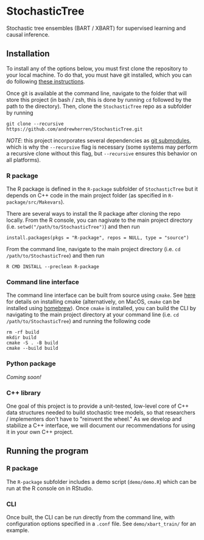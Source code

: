 # StochasticTree

Stochastic tree ensembles (BART / XBART) for supervised learning and causal inference.

## Installation

To install any of the options below, you must first clone the repository to your local machine. 
To do that, you must have git installed, which you can do following [these instructions](https://learn.microsoft.com/en-us/devops/develop/git/install-and-set-up-git). 

Once git is available at the command line, navigate to the folder that will store this project 
(in bash / zsh, this is done by running `cd` followed by the path to the directory). 
Then, clone the `StochasticTree` repo as a subfolder by running
```{bash}
git clone --recursive https://github.com/andrewherren/StochasticTree.git
```

*NOTE*: this project incorporates several dependencies as [git submodules](https://git-scm.com/book/en/v2/Git-Tools-Submodules), 
which is why the `--recursive` flag is necessary (some systems may perform a recursive clone without this flag, but 
`--recursive` ensures this behavior on all platforms).

### R package

The R package is defined in the `R-package` subfolder of `StochasticTree` but it depends on 
C++ code in the main project folder (as specified in `R-package/src/Makevars`). 

There are several ways to install the R package after cloning the repo locally. 
From the R console, you can nagivate to the main project directory 
(i.e. `setwd("/path/to/StochasticTree")`) and then run
```{r}
install.packages(pkgs = "R-package", repos = NULL, type = "source")
```

From the command line, navigate to the main project directory (i.e. `cd /path/to/StochasticTree`) 
and then run 
```{bash}
R CMD INSTALL --preclean R-package
```

### Command line interface

The command line interface can be built from source using `cmake`. 
See [here](https://cmake.org/install/) for details on installing cmake (alternatively, 
on MacOS, `cmake` can be installed using [homebrew](https://formulae.brew.sh/formula/cmake)).
Once `cmake` is installed, you can build the CLI by navigating to the main 
project directory at your command line (i.e. `cd /path/to/StochasticTree`) and 
running the following code 

```{bash}
rm -rf build
mkdir build
cmake -S . -B build
cmake --build build
```

### Python package

*Coming soon!*

### C++ library

One goal of this project is to provide a unit-tested, low-level core 
of C++ data structures needed to build stochastic tree models, 
so that researchers / implementers don't have to "reinvent the wheel." 
As we develop and stabilize a C++ interface, we will document 
our recommendations for using it in your own C++ project.

## Running the program

### R package

The `R-package` subfolder includes a demo script (`demo/demo.R`) which can be run at the R console on in RStudio.

### CLI

Once built, the CLI can be run directly from the command line, 
with configuration options specified in a `.conf` file. 
See `demo/xbart_train/` for an example.
